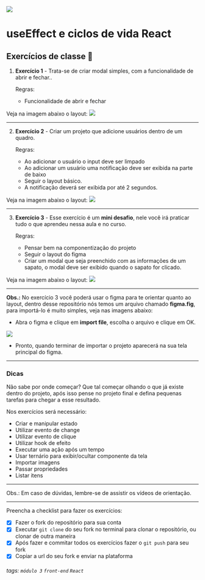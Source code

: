 ![](https://i.imgur.com/xG74tOh.png)

# useEffect e ciclos de vida React

## Exercícios de classe 🏫

1. **Exercício 1** - Trata-se de criar modal simples, com a funcionalidade de abrir e fechar..

    Regras:
    - Funcionalidade de abrir e fechar    

Veja na imagem abaixo o layout:
![](https://i.imgur.com/OIssVaW.png)



---

2. **Exercício 2** - Criar um projeto que adicione usuários dentro de um quadro.
    
    Regras:
    - Ao adicionar o usuário o input deve ser limpado
    - Ao adicionar um usuário uma notificação deve ser exibida na parte de baixo
    - Seguir o layout básico.
    - A notificação deverá ser exibida por até 2 segundos.
    


Veja na imagem abaixo o layout:
![](https://i.imgur.com/xpCklNp.png)

---

3. **Exercício 3** - Esse exercício é um **mini desafio**, nele você irá praticar tudo o que aprendeu nessa aula e no curso.
    
    Regras:
    - Pensar bem na componentização do projeto 
    - Seguir o layout do figma
    - Criar um modal que seja  preenchido com as informações de um sapato, o modal deve ser exibido quando o sapato for clicado.


Veja na imagem abaixo o layout:
![](https://i.imgur.com/2LQjcRT.png)


---
    


**Obs.:** No exercício 3 você poderá usar o figma para te orientar quanto ao layout, dentro desse repositório nós temos um arquivo chamado **figma.fig**, para importá-lo é muito simples, veja nas imagens abaixo:

- Abra o figma e clique em **import file**, escolha o arquivo e clique em OK.


![](https://i.imgur.com/5jKmg1r.jpg)

- Pronto, quando terminar de importar o projeto aparecerá na sua tela principal do figma.



---
### Dicas
Não sabe por onde começar? Que tal começar olhando o que já existe dentro do projeto, após isso pense no projeto final e defina pequenas tarefas para chegar a esse resultado.

Nos exercícios será necessário:

- Criar e manipular estado
- Utilizar evento de change
- Utilizar evento de clique 
- Utilizar hook de efeito
- Executar uma ação após um tempo
- Usar ternário para exibir/ocultar componente da tela
- Importar imagens
- Passar propriedades
- Listar itens



---

Obs.: Em caso de dúvidas, lembre-se de assistir os vídeos de orientação.

---

Preencha a checklist para fazer os exercícios:

-   [x] Fazer o fork do repositório para sua conta
-   [x] Executar `git clone` do seu fork no terminal para clonar o repositório, ou clonar de outra maneira
-   [x] Após fazer e commitar todos os exercícios fazer o `git push` para seu fork
-   [x] Copiar a url do seu fork e enviar na plataforma

###### tags: `módulo 3` `front-end` `React`

